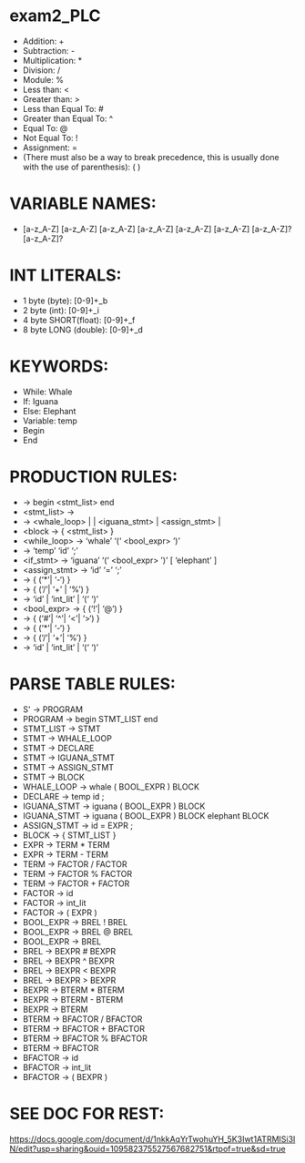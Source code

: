 # exam2_PLC

*	Addition: +
*	Subtraction: -
*	Multiplication: *
*	Division: /
*	Module: %
*	Less than: <
*	Greater than: >
*	Less than Equal To: #
*	Greater than Equal To: ^
*	Equal To: @
*	Not Equal To: !
*	Assignment: =
*	(There must also be a way to break precedence, this is usually done with the use of parenthesis):
( )

# VARIABLE NAMES: 
* [a-z_A-Z] [a-z_A-Z] [a-z_A-Z] [a-z_A-Z] [a-z_A-Z] [a-z_A-Z] [a-z_A-Z]? [a-z_A-Z]?

# INT LITERALS:
* 1 byte (byte): 	[0-9]+_b
* 2 byte (int): 		[0-9]+_i
* 4 byte SHORT(float): 	[0-9]+_f
* 8 byte LONG (double): 	[0-9]+_d

# KEYWORDS:
* While: Whale
*	If: Iguana
*	Else: Elephant
*	Variable: temp
*	Begin
*	End

# PRODUCTION RULES:
* <program> -> begin <stmt_list> end
* <stmt_list> -> <stmt>
* <stmt> -> <whale_loop> | <declare> | <iguana_stmt> | <assign_stmt> | <block>
* <block -> { <stmt_list> }
* <while_loop> -> ‘whale’ ‘(‘ <bool_expr> ’)’ <block>
* <declare> -> ‘temp’ ‘id’ ‘;’
* <if_stmt> -> ‘iguana’ ‘(‘ <bool_expr> ’)’ <block> [ ‘elephant’ <block> ]
* <assign_stmt> -> ‘id’ ‘=’ <expr> ‘;’
* <expr> -> <term> { (‘*’| ‘-‘) <term> }
* <term> -> <factor> { (‘/’| ‘+’ | ‘%’) <factor> }
* <factor> -> ‘id’ | ‘int_lit’ |  ‘(‘ <expr> ‘)’
* <bool_expr> -> <brel> { (‘!’| ‘@’) <brel> }
* <brel> -> <bexpr> { (‘#’| ‘^’| ‘<’| ‘>‘) <bexpr> }
* <bexpr> -> <bterm> { (‘*’| ‘-‘) <bterm> }
* <bterm> -> <bfactor> { (‘/’| ‘+’| ‘%’) <bfactor> }
* <bfactor> -> ‘id’ | ‘int_lit’ | ‘(‘ <bexpr> ‘)’
  
# PARSE TABLE RULES:
* S' -> PROGRAM
* PROGRAM -> begin STMT_LIST end
* STMT_LIST -> STMT
* STMT -> WHALE_LOOP
* STMT -> DECLARE
* STMT -> IGUANA_STMT
* STMT -> ASSIGN_STMT
* STMT -> BLOCK
* WHALE_LOOP -> whale ( BOOL_EXPR ) BLOCK
* DECLARE -> temp id ;
* IGUANA_STMT -> iguana ( BOOL_EXPR ) BLOCK
* IGUANA_STMT -> iguana ( BOOL_EXPR ) BLOCK elephant BLOCK
* ASSIGN_STMT -> id = EXPR ;
* BLOCK -> { STMT_LIST }
* EXPR -> TERM * TERM
* EXPR -> TERM - TERM
* TERM -> FACTOR / FACTOR
* TERM -> FACTOR % FACTOR
* TERM -> FACTOR + FACTOR
* FACTOR -> id
* FACTOR -> int_lit
* FACTOR -> ( EXPR )
* BOOL_EXPR -> BREL ! BREL
* BOOL_EXPR -> BREL @ BREL
* BOOL_EXPR -> BREL
* BREL -> BEXPR # BEXPR
* BREL -> BEXPR ^ BEXPR
* BREL -> BEXPR < BEXPR
* BREL -> BEXPR > BEXPR
* BEXPR -> BTERM * BTERM
* BEXPR -> BTERM - BTERM
* BEXPR -> BTERM
* BTERM -> BFACTOR / BFACTOR
* BTERM -> BFACTOR + BFACTOR
* BTERM -> BFACTOR % BFACTOR
* BTERM -> BFACTOR
* BFACTOR -> id
* BFACTOR -> int_lit
* BFACTOR -> ( BEXPR )

# SEE DOC FOR REST:
  
https://docs.google.com/document/d/1nkkAqYrTwohuYH_5K3Iwt1ATRMISi3IN/edit?usp=sharing&ouid=109582375527567682751&rtpof=true&sd=true

